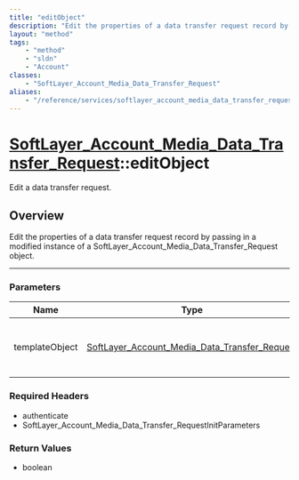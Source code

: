 ```yaml
---
title: "editObject"
description: "Edit the properties of a data transfer request record by passing in a modified instance of a SoftLayer_Account_Media_Dat... "
layout: "method"
tags:
    - "method"
    - "sldn"
    - "Account"
classes:
    - "SoftLayer_Account_Media_Data_Transfer_Request"
aliases:
    - "/reference/services/softlayer_account_media_data_transfer_request/editObject"
---
```

# [SoftLayer_Account_Media_Data_Transfer_Request](/reference/services/SoftLayer_Account_Media_Data_Transfer_Request)::editObject


Edit a data transfer request.


## Overview 
Edit the properties of a data transfer request record by passing in a modified instance of a SoftLayer_Account_Media_Data_Transfer_Request object. 

-----

### Parameters 
|Name | Type | Description |
| --- | --- | --- |
|templateObject| <a href='/reference/datatypes/SoftLayer_Account_Media_Data_Transfer_Request'>SoftLayer_Account_Media_Data_Transfer_Request </a>| A skeleton SoftLayer_Account_Media_Data_Transfer_Request object with only the properties defined that you wish to change. Unchanged properties are left alone.|


### Required Headers
* authenticate
* SoftLayer_Account_Media_Data_Transfer_RequestInitParameters


### Return Values
* boolean




